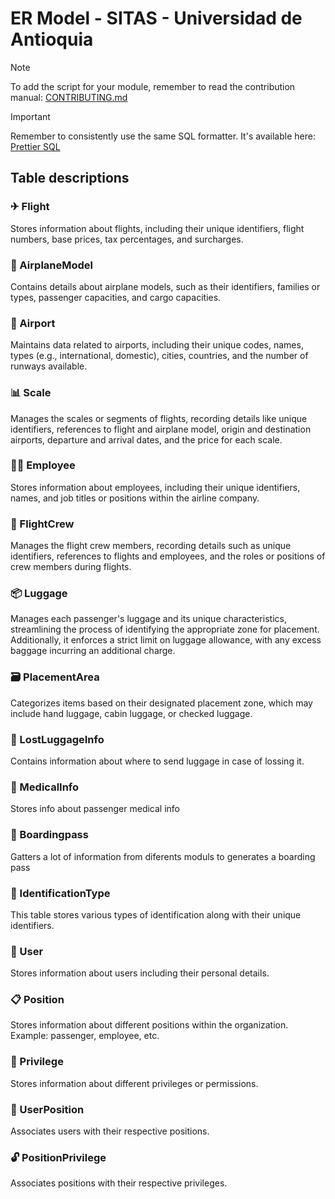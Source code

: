 # ER Model - SITAS - Universidad de Antioquia

> [!NOTE]  
> To add the script for your module, remember to read the contribution manual: [CONTRIBUTING.md](./CONTRIBUTING.md)

> [!IMPORTANT]  
> Remember to consistently use the same SQL formatter. It's available here: [Prettier SQL](https://marketplace.visualstudio.com/items?itemName=inferrinizzard.prettier-sql-vscode)

## Table descriptions

### ✈ Flight
Stores information about flights, including their unique identifiers, flight numbers, base prices, tax percentages, and surcharges.

### 🛫 AirplaneModel
Contains details about airplane models, such as their identifiers, families or types, passenger capacities, and cargo capacities.

### 🏬 Airport
Maintains data related to airports, including their unique codes, names, types (e.g., international, domestic), cities, countries, and the number of runways available.

### 📊 Scale
Manages the scales or segments of flights, recording details like unique identifiers, references to flight and airplane model, origin and destination airports, departure and arrival dates, and the price for each scale.

### 👨‍✈ Employee
Stores information about employees, including their unique identifiers, names, and job titles or positions within the airline company.

### 🚀 FlightCrew
Manages the flight crew members, recording details such as unique identifiers, references to flights and employees, and the roles or positions of crew members during flights.

### :package: Luggage
Manages each passenger's luggage and its unique characteristics, streamlining the process of identifying the appropriate zone for placement. Additionally, it enforces a strict limit on luggage allowance, with any excess baggage incurring an additional charge.

### :card_file_box: PlacementArea
Categorizes items based on their designated placement zone, which may include hand luggage, cabin luggage, or checked luggage.

### 🧳 LostLuggageInfo
Contains information about where to send luggage in case of lossing it.

### 💉 MedicalInfo
Stores info about passenger medical info

### 📨 Boardingpass
Gatters a lot of information from diferents moduls to generates a boarding pass

### 📇 IdentificationType
This table stores various types of identification along with their unique identifiers.

### 👤 User
Stores information about users including their personal details.

### 📋 Position
Stores information about different positions within the organization. Example: passenger, employee, etc.

### 🔑 Privilege
Stores information about different privileges or permissions.

### 🤝 UserPosition
Associates users with their respective positions.

### 🔓 PositionPrivilege
Associates positions with their respective privileges.